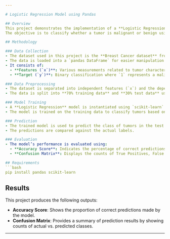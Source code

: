 ```yaml
---

# Logistic Regression Model using Pandas

## Overview
This project demonstrates the implementation of a **Logistic Regression** model using Python, `pandas`, and `scikit-learn`.
The objective is to classify whether a tumor is malignant or benign using the **Breast Cancer dataset**.

## Methodology

### Data Collection
- The dataset used in this project is the **Breast Cancer dataset** from the `scikit-learn` library.
- The data is loaded into a `pandas DataFrame` for easier manipulation.
- It consists of:
  - **Features (`x`)**: Various measurements related to tumor characteristics.
  - **Target (`y`)**: Binary classification where `1` represents a malignant tumor and `0` represents a benign tumor.

### Data Preprocessing
- The dataset is separated into independent features (`x`) and the dependent label (`y`).
- The data is split into **70% training data** and **30% test data** using `train_test_split`.

### Model Training
- A **Logistic Regression** model is instantiated using `scikit-learn`.
- The model is trained on the training data to classify tumors based on their features.

### Prediction
- The trained model is used to predict the class of tumors in the test dataset.
- The predictions are compared against the actual labels.

### Evaluation
- The model’s performance is evaluated using:
  - **Accuracy Score**: Indicates the percentage of correct predictions.
  - **Confusion Matrix**: Displays the counts of True Positives, False Positives, True Negatives, and False Negatives.

## Requirements
```bash
pip install pandas scikit-learn
```

## Results
This project produces the following outputs:
- **Accuracy Score**: Shows the proportion of correct predictions made by the model.
- **Confusion Matrix**: Provides a summary of prediction results by showing counts of actual vs. predicted classes.

---
```

